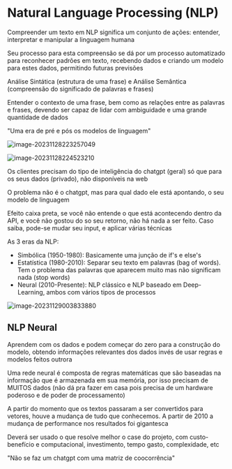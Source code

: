 # Natural Language Processing (NLP)

Compreender um texto em NLP significa um conjunto de ações: entender, interpretar e manipular a linguagem humana

Seu processo para esta compreensão se dá por um processo automatizado para reconhecer padrões em texto, recebendo dados e criando um modelo para estes dados, permitindo futuras previsões

Análise Sintática (estrutura de uma frase) e Análise Semântica (compreensão do significado de palavras e frases)

Entender o contexto de uma frase, bem como as relações entre as palavras e frases, devendo ser capaz de lidar com ambiguidade e uma grande quantidade de dados

"Uma era de pré e pós os modelos de linguagem"

![image-20231128223257049](C:\Users\Home\AppData\Roaming\Typora\typora-user-images\image-20231128223257049.png)

![image-20231128224523210](C:\Users\Home\AppData\Roaming\Typora\typora-user-images\image-20231128224523210.png)

Os clientes precisam do tipo de inteligência do chatgpt (geral) só que para os seus dados (privado), não disponíveis na web

O problema não é o chatgpt, mas para qual dado ele está apontando, o seu modelo de linguagem

Efeito caixa preta, se você não entende o que está acontecendo dentro da API, e você não gostou do so seu  retorno, não há nada a ser feito. Caso saiba, pode-se mudar seu input, e aplicar várias técnicas

As 3 eras da NLP: 

- Simbólica (1950-1980): Basicamente uma junção de if's e else's 
- Estatística (1980-2010): Separar seu texto em palavras (bag of words). Tem o problema das palavras que aparecem muito mas não significam nada (stop words)
- Neural (2010-Presente): NLP clássico e NLP baseado em Deep-Learning, ambos com vários tipos de processos

![image-20231129003833880](C:\Users\Home\AppData\Roaming\Typora\typora-user-images\image-20231129003833880.png)

## NLP Neural

Aprendem com os dados e podem começar do zero para a construção do modelo, obtendo informações relevantes dos dados invés de usar regras e modelos feitos outrora

Uma rede neural é composta de regras matemáticas que são baseadas na informação que é armazenada em sua memória, por isso precisam de MUITOS dados (não dá pra fazer em casa pois precisa de um hardware poderoso e de poder de processamento)

A partir do momento que os textos passaram a ser convertidos para vetores, houve a mudança de tudo que conhecemos. A partir de 2010 a mudança de performance nos resultados foi gigantesca

Deverá ser usado o que resolve melhor o case do projeto, com custo-benefício e computacional, investimento, tempo gasto, complexidade, etc

"Não se faz um chatgpt com uma matriz de coocorrência"
